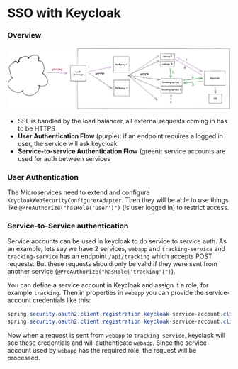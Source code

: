 # SSO with Keycloak

### Overview

![](./sso-keycloak.jpg)

 * SSL is handled by the load balancer, all external requests coming in has to be HTTPS
 * **User Authentication Flow** (purple): if an endpoint requires a logged in user, the service will ask keycloak
 * **Service-to-service Authentication Flow** (green): service accounts are used for auth between services

### User Authentication
The Microservices need to extend and configure `KeycloakWebSecurityConfigurerAdapter`.
Then they will be able to use things like `@PreAuthorize("hasRole('user')")` (is user logged in) to restrict access.

### Service-to-Service authentication
Service accounts can be used in keycloak to do service to service auth.
As an example, lets say we have 2 services, 
`webapp` and `tracking-service` and `tracking-service` has an endpoint `/api/tracking` which accepts POST requests.
But these requests should only be valid if they were sent from another service (`@PreAuthorize("hasRole('tracking')")`).

You can define a service account in Keycloak and assign it a role, for example `tracking`.
Then in properties in `webapp` you can provide the service-account credentials like this:

```java
spring.security.oauth2.client.registration.keycloak-service-account.client-id=webapp
spring.security.oauth2.client.registration.keycloak-service-account.client-secret=${tracking-service-account.credentials.secret}
```

Now when a request is sent from `webapp` to `tracking-service`, keyclaok will see these credentials and will authenticate `webapp`.
Since the service-account used by `webapp` has the required role, the request will be processed.



